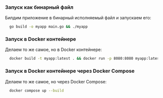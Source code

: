 ### Запуск как бинарный файл

Билдим приложение в бинарный исполняемый файл и запускаем его:
```bash
  go build -o myapp main.go && ./myapp
```

### Запуск в Docker контейнере

Делаем то же самое, но в Docker контейнере:
```bash
  docker build -t myapp:latest . && docker run -p 8080:8080 myapp:latest
```

### Запуск в Docker контейнере через Docker Compose

Делаем то же самое, но через Docker Compose:
```bash
  docker compose up --build
```